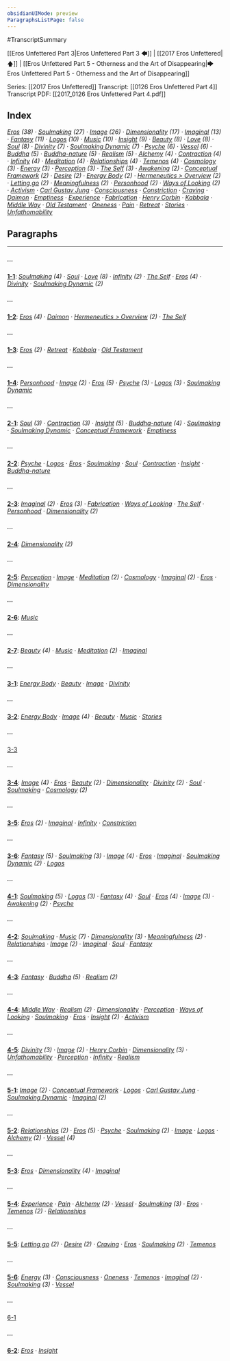 ```yaml
---
obsidianUIMode: preview
ParagraphsListPage: false
---
```

#TranscriptSummary

[[Eros Unfettered Part 3|Eros Unfettered Part 3 🡄]] | [[2017 Eros Unfettered|🡅]] | [[Eros Unfettered Part 5 - Otherness and the Art of Disappearing|🡆 Eros Unfettered Part 5 - Otherness and the Art of Disappearing]]

Series: [[2017 Eros Unfettered]]
Transcript: [[0126 Eros Unfettered Part 4]]
Transcript PDF: [[2017_0126 Eros Unfettered Part 4.pdf]]

## Index
<span class="counts">_<a data-href="Eros" href="Eros" class="internal-link" target="_blank" rel="noopener">Eros</a> (38) · <a data-href="Soulmaking" href="Soulmaking" class="internal-link" target="_blank" rel="noopener">Soulmaking</a> (27) · <a data-href="Image" href="Image" class="internal-link" target="_blank" rel="noopener">Image</a> (26) · <a data-href="Dimensionality" href="Dimensionality" class="internal-link" target="_blank" rel="noopener">Dimensionality</a> (17) · <a data-href="Imaginal" href="Imaginal" class="internal-link" target="_blank" rel="noopener">Imaginal</a> (13) · <a data-href="Fantasy" href="Fantasy" class="internal-link" target="_blank" rel="noopener">Fantasy</a> (11) · <a data-href="Logos" href="Logos" class="internal-link" target="_blank" rel="noopener">Logos</a> (10) · <a data-href="Music" href="Music" class="internal-link" target="_blank" rel="noopener">Music</a> (10) · <a data-href="Insight" href="Insight" class="internal-link" target="_blank" rel="noopener">Insight</a> (9) · <a data-href="Beauty" href="Beauty" class="internal-link" target="_blank" rel="noopener">Beauty</a> (8) · <a data-href="Love" href="Love" class="internal-link" target="_blank" rel="noopener">Love</a> (8) · <a data-href="Soul" href="Soul" class="internal-link" target="_blank" rel="noopener">Soul</a> (8) · <a data-href="Divinity" href="Divinity" class="internal-link" target="_blank" rel="noopener">Divinity</a> (7) · <a data-href="Soulmaking Dynamic" href="Soulmaking+Dynamic" class="internal-link" target="_blank" rel="noopener">Soulmaking Dynamic</a> (7) · <a data-href="Psyche" href="Psyche" class="internal-link" target="_blank" rel="noopener">Psyche</a> (6) · <a data-href="Vessel" href="Vessel" class="internal-link" target="_blank" rel="noopener">Vessel</a> (6) · <a data-href="Buddha" href="Buddha" class="internal-link" target="_blank" rel="noopener">Buddha</a> (5) · <a data-href="Buddha-nature" href="Buddha-nature" class="internal-link" target="_blank" rel="noopener">Buddha-nature</a> (5) · <a data-href="Realism" href="Realism" class="internal-link" target="_blank" rel="noopener">Realism</a> (5) · <a data-href="Alchemy" href="Alchemy" class="internal-link" target="_blank" rel="noopener">Alchemy</a> (4) · <a data-href="Contraction" href="Contraction" class="internal-link" target="_blank" rel="noopener">Contraction</a> (4) · <a data-href="Infinity" href="Infinity" class="internal-link" target="_blank" rel="noopener">Infinity</a> (4) · <a data-href="Meditation" href="Meditation" class="internal-link" target="_blank" rel="noopener">Meditation</a> (4) · <a data-href="Relationships" href="Relationships" class="internal-link" target="_blank" rel="noopener">Relationships</a> (4) · <a data-href="Temenos" href="Temenos" class="internal-link" target="_blank" rel="noopener">Temenos</a> (4) · <a data-href="Cosmology" href="Cosmology" class="internal-link" target="_blank" rel="noopener">Cosmology</a> (3) · <a data-href="Energy" href="Energy" class="internal-link" target="_blank" rel="noopener">Energy</a> (3) · <a data-href="Perception" href="Perception" class="internal-link" target="_blank" rel="noopener">Perception</a> (3) · <a data-href="The Self" href="The+Self" class="internal-link" target="_blank" rel="noopener">The Self</a> (3) · <a data-href="Awakening" href="Awakening" class="internal-link" target="_blank" rel="noopener">Awakening</a> (2) · <a data-href="Conceptual Framework" href="Conceptual+Framework" class="internal-link" target="_blank" rel="noopener">Conceptual Framework</a> (2) · <a data-href="Desire" href="Desire" class="internal-link" target="_blank" rel="noopener">Desire</a> (2) · <a data-href="Energy Body" href="Energy+Body" class="internal-link" target="_blank" rel="noopener">Energy Body</a> (2) · <a data-href="Hermeneutics#Overview" href="Hermeneutics#Overview" class="internal-link" target="_blank" rel="noopener">Hermeneutics &gt; Overview</a> (2) · <a data-href="Letting go" href="Letting+go" class="internal-link" target="_blank" rel="noopener">Letting go</a> (2) · <a data-href="Meaningfulness" href="Meaningfulness" class="internal-link" target="_blank" rel="noopener">Meaningfulness</a> (2) · <a data-href="Personhood" href="Personhood" class="internal-link" target="_blank" rel="noopener">Personhood</a> (2) · <a data-href="Ways of Looking" href="Ways+of+Looking" class="internal-link" target="_blank" rel="noopener">Ways of Looking</a> (2) · <a data-href="Activism" href="Activism" class="internal-link" target="_blank" rel="noopener">Activism</a> · <a data-href="Carl Gustav Jung" href="Carl+Gustav+Jung" class="internal-link" target="_blank" rel="noopener">Carl Gustav Jung</a> · <a data-href="Consciousness" href="Consciousness" class="internal-link" target="_blank" rel="noopener">Consciousness</a> · <a data-href="Constriction" href="Constriction" class="internal-link" target="_blank" rel="noopener">Constriction</a> · <a data-href="Craving" href="Craving" class="internal-link" target="_blank" rel="noopener">Craving</a> · <a data-href="Daimon" href="Daimon" class="internal-link" target="_blank" rel="noopener">Daimon</a> · <a data-href="Emptiness" href="Emptiness" class="internal-link" target="_blank" rel="noopener">Emptiness</a> · <a data-href="Experience" href="Experience" class="internal-link" target="_blank" rel="noopener">Experience</a> · <a data-href="Fabrication" href="Fabrication" class="internal-link" target="_blank" rel="noopener">Fabrication</a> · <a data-href="Henry Corbin" href="Henry+Corbin" class="internal-link" target="_blank" rel="noopener">Henry Corbin</a> · <a data-href="Kabbala" href="Kabbala" class="internal-link" target="_blank" rel="noopener">Kabbala</a> · <a data-href="Middle Way" href="Middle+Way" class="internal-link" target="_blank" rel="noopener">Middle Way</a> · <a data-href="Old Testament" href="Old+Testament" class="internal-link" target="_blank" rel="noopener">Old Testament</a> · <a data-href="Oneness" href="Oneness" class="internal-link" target="_blank" rel="noopener">Oneness</a> · <a data-href="Pain" href="Pain" class="internal-link" target="_blank" rel="noopener">Pain</a> · <a data-href="Retreat" href="Retreat" class="internal-link" target="_blank" rel="noopener">Retreat</a> · <a data-href="Stories" href="Stories" class="internal-link" target="_blank" rel="noopener">Stories</a> · <a data-href="Unfathomability" href="Unfathomability" class="internal-link" target="_blank" rel="noopener">Unfathomability</a>_</span>
<br/>

## Paragraphs
---
##### ...
<span class="counts">**<a data-href="0126 Eros Unfettered Part 4#^1-1" href="0126+Eros+Unfettered+Part+4#^1-1" class="internal-link" target="_blank" rel="noopener">1-1</a>**: _<a data-href="Soulmaking" href="Soulmaking" class="internal-link" target="_blank" rel="noopener">Soulmaking</a> (4) · <a data-href="Soul" href="Soul" class="internal-link" target="_blank" rel="noopener">Soul</a> · <a data-href="Love" href="Love" class="internal-link" target="_blank" rel="noopener">Love</a> (8) · <a data-href="Infinity" href="Infinity" class="internal-link" target="_blank" rel="noopener">Infinity</a> (2) · <a data-href="The Self" href="The+Self" class="internal-link" target="_blank" rel="noopener">The Self</a> · <a data-href="Eros" href="Eros" class="internal-link" target="_blank" rel="noopener">Eros</a> (4) · <a data-href="Divinity" href="Divinity" class="internal-link" target="_blank" rel="noopener">Divinity</a> · <a data-href="Soulmaking Dynamic" href="Soulmaking+Dynamic" class="internal-link" target="_blank" rel="noopener">Soulmaking Dynamic</a> (2)_</span>

##### ...
<span class="counts">**<a data-href="0126 Eros Unfettered Part 4#^1-2" href="0126+Eros+Unfettered+Part+4#^1-2" class="internal-link" target="_blank" rel="noopener">1-2</a>**: _<a data-href="Eros" href="Eros" class="internal-link" target="_blank" rel="noopener">Eros</a> (4) · <a data-href="Daimon" href="Daimon" class="internal-link" target="_blank" rel="noopener">Daimon</a> · <a data-href="Hermeneutics#Overview" href="Hermeneutics#Overview" class="internal-link" target="_blank" rel="noopener">Hermeneutics &gt; Overview</a> (2) · <a data-href="The Self" href="The+Self" class="internal-link" target="_blank" rel="noopener">The Self</a>_</span>

##### ...
<span class="counts">**<a data-href="0126 Eros Unfettered Part 4#^1-3" href="0126+Eros+Unfettered+Part+4#^1-3" class="internal-link" target="_blank" rel="noopener">1-3</a>**: _<a data-href="Eros" href="Eros" class="internal-link" target="_blank" rel="noopener">Eros</a> (2) · <a data-href="Retreat" href="Retreat" class="internal-link" target="_blank" rel="noopener">Retreat</a> · <a data-href="Kabbala" href="Kabbala" class="internal-link" target="_blank" rel="noopener">Kabbala</a> · <a data-href="Old Testament" href="Old+Testament" class="internal-link" target="_blank" rel="noopener">Old Testament</a>_</span>

##### ...
<span class="counts">**<a data-href="0126 Eros Unfettered Part 4#^1-4" href="0126+Eros+Unfettered+Part+4#^1-4" class="internal-link" target="_blank" rel="noopener">1-4</a>**: _<a data-href="Personhood" href="Personhood" class="internal-link" target="_blank" rel="noopener">Personhood</a> · <a data-href="Image" href="Image" class="internal-link" target="_blank" rel="noopener">Image</a> (2) · <a data-href="Eros" href="Eros" class="internal-link" target="_blank" rel="noopener">Eros</a> (5) · <a data-href="Psyche" href="Psyche" class="internal-link" target="_blank" rel="noopener">Psyche</a> (3) · <a data-href="Logos" href="Logos" class="internal-link" target="_blank" rel="noopener">Logos</a> (3) · <a data-href="Soulmaking Dynamic" href="Soulmaking+Dynamic" class="internal-link" target="_blank" rel="noopener">Soulmaking Dynamic</a>_</span>

##### ...
<span class="counts">**<a data-href="0126 Eros Unfettered Part 4#^2-1" href="0126+Eros+Unfettered+Part+4#^2-1" class="internal-link" target="_blank" rel="noopener">2-1</a>**: _<a data-href="Soul" href="Soul" class="internal-link" target="_blank" rel="noopener">Soul</a> (3) · <a data-href="Contraction" href="Contraction" class="internal-link" target="_blank" rel="noopener">Contraction</a> (3) · <a data-href="Insight" href="Insight" class="internal-link" target="_blank" rel="noopener">Insight</a> (5) · <a data-href="Buddha-nature" href="Buddha-nature" class="internal-link" target="_blank" rel="noopener">Buddha-nature</a> (4) · <a data-href="Soulmaking" href="Soulmaking" class="internal-link" target="_blank" rel="noopener">Soulmaking</a> · <a data-href="Soulmaking Dynamic" href="Soulmaking+Dynamic" class="internal-link" target="_blank" rel="noopener">Soulmaking Dynamic</a> · <a data-href="Conceptual Framework" href="Conceptual+Framework" class="internal-link" target="_blank" rel="noopener">Conceptual Framework</a> · <a data-href="Emptiness" href="Emptiness" class="internal-link" target="_blank" rel="noopener">Emptiness</a>_</span>

##### ...
<span class="counts">**<a data-href="0126 Eros Unfettered Part 4#^2-2" href="0126+Eros+Unfettered+Part+4#^2-2" class="internal-link" target="_blank" rel="noopener">2-2</a>**: _<a data-href="Psyche" href="Psyche" class="internal-link" target="_blank" rel="noopener">Psyche</a> · <a data-href="Logos" href="Logos" class="internal-link" target="_blank" rel="noopener">Logos</a> · <a data-href="Eros" href="Eros" class="internal-link" target="_blank" rel="noopener">Eros</a> · <a data-href="Soulmaking" href="Soulmaking" class="internal-link" target="_blank" rel="noopener">Soulmaking</a> · <a data-href="Soul" href="Soul" class="internal-link" target="_blank" rel="noopener">Soul</a> · <a data-href="Contraction" href="Contraction" class="internal-link" target="_blank" rel="noopener">Contraction</a> · <a data-href="Insight" href="Insight" class="internal-link" target="_blank" rel="noopener">Insight</a> · <a data-href="Buddha-nature" href="Buddha-nature" class="internal-link" target="_blank" rel="noopener">Buddha-nature</a>_</span>

##### ...
<span class="counts">**<a data-href="0126 Eros Unfettered Part 4#^2-3" href="0126+Eros+Unfettered+Part+4#^2-3" class="internal-link" target="_blank" rel="noopener">2-3</a>**: _<a data-href="Imaginal" href="Imaginal" class="internal-link" target="_blank" rel="noopener">Imaginal</a> (2) · <a data-href="Eros" href="Eros" class="internal-link" target="_blank" rel="noopener">Eros</a> (3) · <a data-href="Fabrication" href="Fabrication" class="internal-link" target="_blank" rel="noopener">Fabrication</a> · <a data-href="Ways of Looking" href="Ways+of+Looking" class="internal-link" target="_blank" rel="noopener">Ways of Looking</a> · <a data-href="The Self" href="The+Self" class="internal-link" target="_blank" rel="noopener">The Self</a> · <a data-href="Personhood" href="Personhood" class="internal-link" target="_blank" rel="noopener">Personhood</a> · <a data-href="Dimensionality" href="Dimensionality" class="internal-link" target="_blank" rel="noopener">Dimensionality</a> (2)_</span>

##### ...
<span class="counts">**<a data-href="0126 Eros Unfettered Part 4#^2-4" href="0126+Eros+Unfettered+Part+4#^2-4" class="internal-link" target="_blank" rel="noopener">2-4</a>**: _<a data-href="Dimensionality" href="Dimensionality" class="internal-link" target="_blank" rel="noopener">Dimensionality</a> (2)_</span>

##### ...
<span class="counts">**<a data-href="0126 Eros Unfettered Part 4#^2-5" href="0126+Eros+Unfettered+Part+4#^2-5" class="internal-link" target="_blank" rel="noopener">2-5</a>**: _<a data-href="Perception" href="Perception" class="internal-link" target="_blank" rel="noopener">Perception</a> · <a data-href="Image" href="Image" class="internal-link" target="_blank" rel="noopener">Image</a> · <a data-href="Meditation" href="Meditation" class="internal-link" target="_blank" rel="noopener">Meditation</a> (2) · <a data-href="Cosmology" href="Cosmology" class="internal-link" target="_blank" rel="noopener">Cosmology</a> · <a data-href="Imaginal" href="Imaginal" class="internal-link" target="_blank" rel="noopener">Imaginal</a> (2) · <a data-href="Eros" href="Eros" class="internal-link" target="_blank" rel="noopener">Eros</a> · <a data-href="Dimensionality" href="Dimensionality" class="internal-link" target="_blank" rel="noopener">Dimensionality</a>_</span>

##### ...
<span class="counts">**<a data-href="0126 Eros Unfettered Part 4#^2-6" href="0126+Eros+Unfettered+Part+4#^2-6" class="internal-link" target="_blank" rel="noopener">2-6</a>**: _<a data-href="Music" href="Music" class="internal-link" target="_blank" rel="noopener">Music</a>_</span>

##### ...
<span class="counts">**<a data-href="0126 Eros Unfettered Part 4#^2-7" href="0126+Eros+Unfettered+Part+4#^2-7" class="internal-link" target="_blank" rel="noopener">2-7</a>**: _<a data-href="Beauty" href="Beauty" class="internal-link" target="_blank" rel="noopener">Beauty</a> (4) · <a data-href="Music" href="Music" class="internal-link" target="_blank" rel="noopener">Music</a> · <a data-href="Meditation" href="Meditation" class="internal-link" target="_blank" rel="noopener">Meditation</a> (2) · <a data-href="Imaginal" href="Imaginal" class="internal-link" target="_blank" rel="noopener">Imaginal</a>_</span>

##### ...
<span class="counts">**<a data-href="0126 Eros Unfettered Part 4#^3-1" href="0126+Eros+Unfettered+Part+4#^3-1" class="internal-link" target="_blank" rel="noopener">3-1</a>**: _<a data-href="Energy Body" href="Energy+Body" class="internal-link" target="_blank" rel="noopener">Energy Body</a> · <a data-href="Beauty" href="Beauty" class="internal-link" target="_blank" rel="noopener">Beauty</a> · <a data-href="Image" href="Image" class="internal-link" target="_blank" rel="noopener">Image</a> · <a data-href="Divinity" href="Divinity" class="internal-link" target="_blank" rel="noopener">Divinity</a>_</span>

##### ...
<span class="counts">**<a data-href="0126 Eros Unfettered Part 4#^3-2" href="0126+Eros+Unfettered+Part+4#^3-2" class="internal-link" target="_blank" rel="noopener">3-2</a>**: _<a data-href="Energy Body" href="Energy+Body" class="internal-link" target="_blank" rel="noopener">Energy Body</a> · <a data-href="Image" href="Image" class="internal-link" target="_blank" rel="noopener">Image</a> (4) · <a data-href="Beauty" href="Beauty" class="internal-link" target="_blank" rel="noopener">Beauty</a> · <a data-href="Music" href="Music" class="internal-link" target="_blank" rel="noopener">Music</a> · <a data-href="Stories" href="Stories" class="internal-link" target="_blank" rel="noopener">Stories</a>_</span>

##### ...
<span class="counts"><a data-href="0126 Eros Unfettered Part 4#^3-3" href="0126+Eros+Unfettered+Part+4#^3-3" class="internal-link" target="_blank" rel="noopener">3-3</a></span>

##### ...
<span class="counts">**<a data-href="0126 Eros Unfettered Part 4#^3-4" href="0126+Eros+Unfettered+Part+4#^3-4" class="internal-link" target="_blank" rel="noopener">3-4</a>**: _<a data-href="Image" href="Image" class="internal-link" target="_blank" rel="noopener">Image</a> (4) · <a data-href="Eros" href="Eros" class="internal-link" target="_blank" rel="noopener">Eros</a> · <a data-href="Beauty" href="Beauty" class="internal-link" target="_blank" rel="noopener">Beauty</a> (2) · <a data-href="Dimensionality" href="Dimensionality" class="internal-link" target="_blank" rel="noopener">Dimensionality</a> · <a data-href="Divinity" href="Divinity" class="internal-link" target="_blank" rel="noopener">Divinity</a> (2) · <a data-href="Soul" href="Soul" class="internal-link" target="_blank" rel="noopener">Soul</a> · <a data-href="Soulmaking" href="Soulmaking" class="internal-link" target="_blank" rel="noopener">Soulmaking</a> · <a data-href="Cosmology" href="Cosmology" class="internal-link" target="_blank" rel="noopener">Cosmology</a> (2)_</span>

##### ...
<span class="counts">**<a data-href="0126 Eros Unfettered Part 4#^3-5" href="0126+Eros+Unfettered+Part+4#^3-5" class="internal-link" target="_blank" rel="noopener">3-5</a>**: _<a data-href="Eros" href="Eros" class="internal-link" target="_blank" rel="noopener">Eros</a> (2) · <a data-href="Imaginal" href="Imaginal" class="internal-link" target="_blank" rel="noopener">Imaginal</a> · <a data-href="Infinity" href="Infinity" class="internal-link" target="_blank" rel="noopener">Infinity</a> · <a data-href="Constriction" href="Constriction" class="internal-link" target="_blank" rel="noopener">Constriction</a>_</span>

##### ...
<span class="counts">**<a data-href="0126 Eros Unfettered Part 4#^3-6" href="0126+Eros+Unfettered+Part+4#^3-6" class="internal-link" target="_blank" rel="noopener">3-6</a>**: _<a data-href="Fantasy" href="Fantasy" class="internal-link" target="_blank" rel="noopener">Fantasy</a> (5) · <a data-href="Soulmaking" href="Soulmaking" class="internal-link" target="_blank" rel="noopener">Soulmaking</a> (3) · <a data-href="Image" href="Image" class="internal-link" target="_blank" rel="noopener">Image</a> (4) · <a data-href="Eros" href="Eros" class="internal-link" target="_blank" rel="noopener">Eros</a> · <a data-href="Imaginal" href="Imaginal" class="internal-link" target="_blank" rel="noopener">Imaginal</a> · <a data-href="Soulmaking Dynamic" href="Soulmaking+Dynamic" class="internal-link" target="_blank" rel="noopener">Soulmaking Dynamic</a> (2) · <a data-href="Logos" href="Logos" class="internal-link" target="_blank" rel="noopener">Logos</a>_</span>

##### ...
<span class="counts">**<a data-href="0126 Eros Unfettered Part 4#^4-1" href="0126+Eros+Unfettered+Part+4#^4-1" class="internal-link" target="_blank" rel="noopener">4-1</a>**: _<a data-href="Soulmaking" href="Soulmaking" class="internal-link" target="_blank" rel="noopener">Soulmaking</a> (5) · <a data-href="Logos" href="Logos" class="internal-link" target="_blank" rel="noopener">Logos</a> (3) · <a data-href="Fantasy" href="Fantasy" class="internal-link" target="_blank" rel="noopener">Fantasy</a> (4) · <a data-href="Soul" href="Soul" class="internal-link" target="_blank" rel="noopener">Soul</a> · <a data-href="Eros" href="Eros" class="internal-link" target="_blank" rel="noopener">Eros</a> (4) · <a data-href="Image" href="Image" class="internal-link" target="_blank" rel="noopener">Image</a> (3) · <a data-href="Awakening" href="Awakening" class="internal-link" target="_blank" rel="noopener">Awakening</a> (2) · <a data-href="Psyche" href="Psyche" class="internal-link" target="_blank" rel="noopener">Psyche</a>_</span>

##### ...
<span class="counts">**<a data-href="0126 Eros Unfettered Part 4#^4-2" href="0126+Eros+Unfettered+Part+4#^4-2" class="internal-link" target="_blank" rel="noopener">4-2</a>**: _<a data-href="Soulmaking" href="Soulmaking" class="internal-link" target="_blank" rel="noopener">Soulmaking</a> · <a data-href="Music" href="Music" class="internal-link" target="_blank" rel="noopener">Music</a> (7) · <a data-href="Dimensionality" href="Dimensionality" class="internal-link" target="_blank" rel="noopener">Dimensionality</a> (3) · <a data-href="Meaningfulness" href="Meaningfulness" class="internal-link" target="_blank" rel="noopener">Meaningfulness</a> (2) · <a data-href="Relationships" href="Relationships" class="internal-link" target="_blank" rel="noopener">Relationships</a> · <a data-href="Image" href="Image" class="internal-link" target="_blank" rel="noopener">Image</a> (2) · <a data-href="Imaginal" href="Imaginal" class="internal-link" target="_blank" rel="noopener">Imaginal</a> · <a data-href="Soul" href="Soul" class="internal-link" target="_blank" rel="noopener">Soul</a> · <a data-href="Fantasy" href="Fantasy" class="internal-link" target="_blank" rel="noopener">Fantasy</a>_</span>

##### ...
<span class="counts">**<a data-href="0126 Eros Unfettered Part 4#^4-3" href="0126+Eros+Unfettered+Part+4#^4-3" class="internal-link" target="_blank" rel="noopener">4-3</a>**: _<a data-href="Fantasy" href="Fantasy" class="internal-link" target="_blank" rel="noopener">Fantasy</a> · <a data-href="Buddha" href="Buddha" class="internal-link" target="_blank" rel="noopener">Buddha</a> (5) · <a data-href="Realism" href="Realism" class="internal-link" target="_blank" rel="noopener">Realism</a> (2)_</span>

##### ...
<span class="counts">**<a data-href="0126 Eros Unfettered Part 4#^4-4" href="0126+Eros+Unfettered+Part+4#^4-4" class="internal-link" target="_blank" rel="noopener">4-4</a>**: _<a data-href="Middle Way" href="Middle+Way" class="internal-link" target="_blank" rel="noopener">Middle Way</a> · <a data-href="Realism" href="Realism" class="internal-link" target="_blank" rel="noopener">Realism</a> (2) · <a data-href="Dimensionality" href="Dimensionality" class="internal-link" target="_blank" rel="noopener">Dimensionality</a> · <a data-href="Perception" href="Perception" class="internal-link" target="_blank" rel="noopener">Perception</a> · <a data-href="Ways of Looking" href="Ways+of+Looking" class="internal-link" target="_blank" rel="noopener">Ways of Looking</a> · <a data-href="Soulmaking" href="Soulmaking" class="internal-link" target="_blank" rel="noopener">Soulmaking</a> · <a data-href="Eros" href="Eros" class="internal-link" target="_blank" rel="noopener">Eros</a> · <a data-href="Insight" href="Insight" class="internal-link" target="_blank" rel="noopener">Insight</a> (2) · <a data-href="Activism" href="Activism" class="internal-link" target="_blank" rel="noopener">Activism</a>_</span>

##### ...
<span class="counts">**<a data-href="0126 Eros Unfettered Part 4#^4-5" href="0126+Eros+Unfettered+Part+4#^4-5" class="internal-link" target="_blank" rel="noopener">4-5</a>**: _<a data-href="Divinity" href="Divinity" class="internal-link" target="_blank" rel="noopener">Divinity</a> (3) · <a data-href="Image" href="Image" class="internal-link" target="_blank" rel="noopener">Image</a> (2) · <a data-href="Henry Corbin" href="Henry+Corbin" class="internal-link" target="_blank" rel="noopener">Henry Corbin</a> · <a data-href="Dimensionality" href="Dimensionality" class="internal-link" target="_blank" rel="noopener">Dimensionality</a> (3) · <a data-href="Unfathomability" href="Unfathomability" class="internal-link" target="_blank" rel="noopener">Unfathomability</a> · <a data-href="Perception" href="Perception" class="internal-link" target="_blank" rel="noopener">Perception</a> · <a data-href="Infinity" href="Infinity" class="internal-link" target="_blank" rel="noopener">Infinity</a> · <a data-href="Realism" href="Realism" class="internal-link" target="_blank" rel="noopener">Realism</a>_</span>

##### ...
<span class="counts">**<a data-href="0126 Eros Unfettered Part 4#^5-1" href="0126+Eros+Unfettered+Part+4#^5-1" class="internal-link" target="_blank" rel="noopener">5-1</a>**: _<a data-href="Image" href="Image" class="internal-link" target="_blank" rel="noopener">Image</a> (2) · <a data-href="Conceptual Framework" href="Conceptual+Framework" class="internal-link" target="_blank" rel="noopener">Conceptual Framework</a> · <a data-href="Logos" href="Logos" class="internal-link" target="_blank" rel="noopener">Logos</a> · <a data-href="Carl Gustav Jung" href="Carl+Gustav+Jung" class="internal-link" target="_blank" rel="noopener">Carl Gustav Jung</a> · <a data-href="Soulmaking Dynamic" href="Soulmaking+Dynamic" class="internal-link" target="_blank" rel="noopener">Soulmaking Dynamic</a> · <a data-href="Imaginal" href="Imaginal" class="internal-link" target="_blank" rel="noopener">Imaginal</a> (2)_</span>

##### ...
<span class="counts">**<a data-href="0126 Eros Unfettered Part 4#^5-2" href="0126+Eros+Unfettered+Part+4#^5-2" class="internal-link" target="_blank" rel="noopener">5-2</a>**: _<a data-href="Relationships" href="Relationships" class="internal-link" target="_blank" rel="noopener">Relationships</a> (2) · <a data-href="Eros" href="Eros" class="internal-link" target="_blank" rel="noopener">Eros</a> (5) · <a data-href="Psyche" href="Psyche" class="internal-link" target="_blank" rel="noopener">Psyche</a> · <a data-href="Soulmaking" href="Soulmaking" class="internal-link" target="_blank" rel="noopener">Soulmaking</a> (2) · <a data-href="Image" href="Image" class="internal-link" target="_blank" rel="noopener">Image</a> · <a data-href="Logos" href="Logos" class="internal-link" target="_blank" rel="noopener">Logos</a> · <a data-href="Alchemy" href="Alchemy" class="internal-link" target="_blank" rel="noopener">Alchemy</a> (2) · <a data-href="Vessel" href="Vessel" class="internal-link" target="_blank" rel="noopener">Vessel</a> (4)_</span>

##### ...
<span class="counts">**<a data-href="0126 Eros Unfettered Part 4#^5-3" href="0126+Eros+Unfettered+Part+4#^5-3" class="internal-link" target="_blank" rel="noopener">5-3</a>**: _<a data-href="Eros" href="Eros" class="internal-link" target="_blank" rel="noopener">Eros</a> · <a data-href="Dimensionality" href="Dimensionality" class="internal-link" target="_blank" rel="noopener">Dimensionality</a> (4) · <a data-href="Imaginal" href="Imaginal" class="internal-link" target="_blank" rel="noopener">Imaginal</a>_</span>

##### ...
<span class="counts">**<a data-href="0126 Eros Unfettered Part 4#^5-4" href="0126+Eros+Unfettered+Part+4#^5-4" class="internal-link" target="_blank" rel="noopener">5-4</a>**: _<a data-href="Experience" href="Experience" class="internal-link" target="_blank" rel="noopener">Experience</a> · <a data-href="Pain" href="Pain" class="internal-link" target="_blank" rel="noopener">Pain</a> · <a data-href="Alchemy" href="Alchemy" class="internal-link" target="_blank" rel="noopener">Alchemy</a> (2) · <a data-href="Vessel" href="Vessel" class="internal-link" target="_blank" rel="noopener">Vessel</a> · <a data-href="Soulmaking" href="Soulmaking" class="internal-link" target="_blank" rel="noopener">Soulmaking</a> (3) · <a data-href="Eros" href="Eros" class="internal-link" target="_blank" rel="noopener">Eros</a> · <a data-href="Temenos" href="Temenos" class="internal-link" target="_blank" rel="noopener">Temenos</a> (2) · <a data-href="Relationships" href="Relationships" class="internal-link" target="_blank" rel="noopener">Relationships</a>_</span>

##### ...
<span class="counts">**<a data-href="0126 Eros Unfettered Part 4#^5-5" href="0126+Eros+Unfettered+Part+4#^5-5" class="internal-link" target="_blank" rel="noopener">5-5</a>**: _<a data-href="Letting go" href="Letting+go" class="internal-link" target="_blank" rel="noopener">Letting go</a> (2) · <a data-href="Desire" href="Desire" class="internal-link" target="_blank" rel="noopener">Desire</a> (2) · <a data-href="Craving" href="Craving" class="internal-link" target="_blank" rel="noopener">Craving</a> · <a data-href="Eros" href="Eros" class="internal-link" target="_blank" rel="noopener">Eros</a> · <a data-href="Soulmaking" href="Soulmaking" class="internal-link" target="_blank" rel="noopener">Soulmaking</a> (2) · <a data-href="Temenos" href="Temenos" class="internal-link" target="_blank" rel="noopener">Temenos</a>_</span>

##### ...
<span class="counts">**<a data-href="0126 Eros Unfettered Part 4#^5-6" href="0126+Eros+Unfettered+Part+4#^5-6" class="internal-link" target="_blank" rel="noopener">5-6</a>**: _<a data-href="Energy" href="Energy" class="internal-link" target="_blank" rel="noopener">Energy</a> (3) · <a data-href="Consciousness" href="Consciousness" class="internal-link" target="_blank" rel="noopener">Consciousness</a> · <a data-href="Oneness" href="Oneness" class="internal-link" target="_blank" rel="noopener">Oneness</a> · <a data-href="Temenos" href="Temenos" class="internal-link" target="_blank" rel="noopener">Temenos</a> · <a data-href="Imaginal" href="Imaginal" class="internal-link" target="_blank" rel="noopener">Imaginal</a> (2) · <a data-href="Soulmaking" href="Soulmaking" class="internal-link" target="_blank" rel="noopener">Soulmaking</a> (3) · <a data-href="Vessel" href="Vessel" class="internal-link" target="_blank" rel="noopener">Vessel</a>_</span>

##### ...
<span class="counts"><a data-href="0126 Eros Unfettered Part 4#^6-1" href="0126+Eros+Unfettered+Part+4#^6-1" class="internal-link" target="_blank" rel="noopener">6-1</a></span>

##### ...
<span class="counts">**<a data-href="0126 Eros Unfettered Part 4#^6-2" href="0126+Eros+Unfettered+Part+4#^6-2" class="internal-link" target="_blank" rel="noopener">6-2</a>**: _<a data-href="Eros" href="Eros" class="internal-link" target="_blank" rel="noopener">Eros</a> · <a data-href="Insight" href="Insight" class="internal-link" target="_blank" rel="noopener">Insight</a>_</span>
